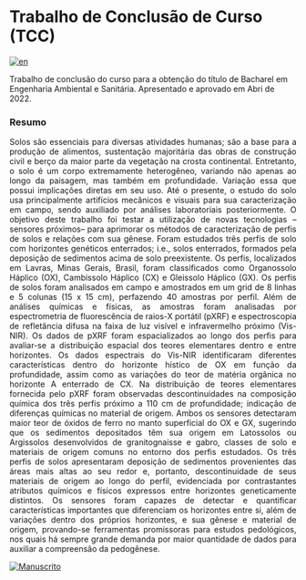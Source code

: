 # Trabalho de Conclusão de Curso (TCC)

[![en](https://img.shields.io/badge/Lang-en-red)](https://github.com/mmcini/tcc-repo/blob/master/README.en.md)

Trabalho de conclusão do curso para a obtenção do título de Bacharel em
Engenharia Ambiental e Sanitária. Apresentado e aprovado em Abri de 2022.

### Resumo
<p align="justify">
Solos são essenciais para diversas atividades humanas; são a base para a
produção de alimentos, sustentação majoritária das obras de construção civil e
berço da maior parte da vegetação na crosta continental. Entretanto, o solo é um
corpo extremamente heterogêneo, variando não apenas ao longo da paisagem, mas
também em profundidade. Variação essa que possui implicações diretas em seu uso.
Até o presente, o estudo do solo usa principalmente artifícios mecânicos e
visuais para sua caracterização em campo, sendo auxiliado por análises
laboratoriais posteriormente. O objetivo deste trabalho foi testar a utilização
de novas tecnologias –sensores próximos– para aprimorar os métodos de
caracterização de perfis de solos e relações com sua gênese. Foram estudados
três perfis de solo com horizontes genéticos enterrados; i.e., solos
enterrados, formados pela deposição de sedimentos acima de solo preexistente. Os
perfis, localizados em Lavras, Minas Gerais, Brasil, foram classificados como
Organossolo Háplico (OX), Cambissolo Háplico (CX) e Gleissolo Háplico (GX). Os
perfis de solos foram analisados em campo e amostrados em um grid de 8 linhas
e 5 colunas (15 x 15 cm), perfazendo 40 amostras por perfil. Além de análises
químicas e físicas, as amostras foram analisadas por espectrometria de
fluorescência de raios-X portátil (pXRF) e espectroscopia de refletância difusa
na faixa de luz visível e infravermelho próximo (Vis-NIR). Os dados de pXRF
foram espacializados ao longo dos perfis para avaliar-se a distribuição espacial
dos teores elementares dentro e entre horizontes. Os dados espectrais do Vis-NIR
identificaram diferentes características dentro do horizonte hístico de OX em
função da profundidade, assim como as variações do teor de matéria orgânica no
horizonte A enterrado de CX. Na distribuição de teores elementares fornecida
pelo pXRF foram observadas descontinuidades na composição química dos três
perfis próximo a 110 cm de profundidade; indicação de diferenças químicas no
material de origem. Ambos os sensores detectaram maior teor de óxidos de ferro
no manto superficial do OX e GX, sugerindo que os sedimentos depositados têm sua
origem em Latossolos ou Argissolos desenvolvidos de granitognaisse e gabro,
classes de solo e materiais de origem comuns no entorno dos perfis estudados. Os
três perfis de solos apresentaram deposição de sedimentos provenientes das áreas
mais altas ao seu redor e, portanto, descontinuidade de seus materiais de origem
ao longo do perfil, evidenciada por contrastantes atributos químicos e físicos
expressos entre horizontes geneticamente distintos. Os sensores foram capazes de
detectar e quantificar características importantes que diferenciam os horizontes
entre si, além de variações dentro dos próprios horizontes, e sua gênese e
material de origem, provando-se ferramentas promissoras para estudos
pedológicos, nos quais há sempre grande demanda por maior quantidade de dados
para auxiliar a compreensão da pedogênese.</p>

[![Manuscrito](https://img.shields.io/badge/Ler-manuscrito-blue)](https://github.com/mmcini/tcc-repo/blob/master/Manuscript/latex/manuscript.pdf)
